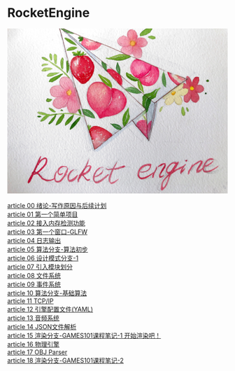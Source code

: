 # RocketEngine
![Logo](Logo/LOGO-0.jpg "Logo")

[article 00 绪论-写作原因与后续计划](Document/article_00/article_00.md)<br>
[article 01 第一个简单项目](Document/article_01/article_01.md)<br>
[article 02 接入内存检测功能](Document/article_02/article_02.md)<br>
[article 03 第一个窗口-GLFW](Document/article_03/article_03.md)<br>
[article 04 日志输出](Document/article_04/article_04.md)<br>
[article 05 算法分支-算法初步](Document/article_05/article_05.md)<br>
[article 06 设计模式分支-1](Document/article_06/article_06.md)<br>
[article 07 引入模块划分](Document/article_07/article_07.md)<br>
[article 08 文件系统](Document/article_08/article_08.md)<br>
[article 09 事件系统](Document/article_09/article_09.md)<br>
[article 10 算法分支-基础算法](Document/article_10/article_10.md)<br>
[article 11 TCP/IP](Document/article_11/article_11.md)<br>
[article 12 引擎配置文件(YAML)](Document/article_12/article_12.md)<br>
[article 13 音频系统](Document/article_13/article_13.md)<br>
[article 14 JSON文件解析](Document/article_14/article_14.md)<br>
[article 15 渲染分支-GAMES101课程笔记-1 开始渲染吧！](Document/article_15/article_15.md)<br>
[article 16 物理引擎](Document/article_16/article_16.md)<br>
[article 17 OBJ Parser](Document/article_17/article_17.md)<br>
[article 18 渲染分支-GAMES101课程笔记-2](Document/article_18/article_18.md)<br>

